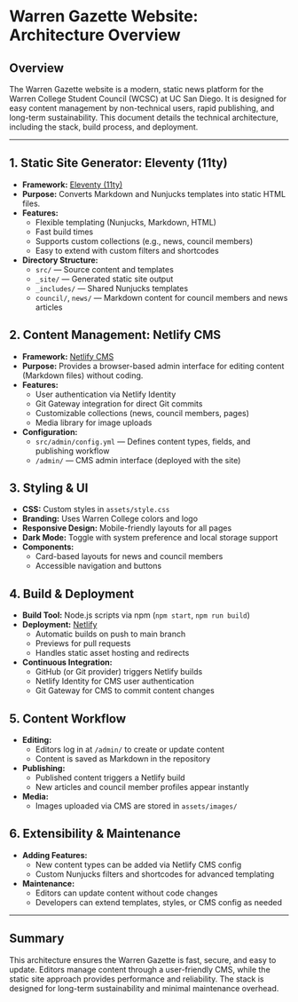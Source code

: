 # Warren Gazette Website: Architecture Overview

## Overview
The Warren Gazette website is a modern, static news platform for the Warren College Student Council (WCSC) at UC San Diego. It is designed for easy content management by non-technical users, rapid publishing, and long-term sustainability. This document details the technical architecture, including the stack, build process, and deployment.

---

## 1. Static Site Generator: Eleventy (11ty)
- **Framework:** [Eleventy (11ty)](https://www.11ty.dev/)
- **Purpose:** Converts Markdown and Nunjucks templates into static HTML files.
- **Features:**
  - Flexible templating (Nunjucks, Markdown, HTML)
  - Fast build times
  - Supports custom collections (e.g., news, council members)
  - Easy to extend with custom filters and shortcodes
- **Directory Structure:**
  - `src/` — Source content and templates
  - `_site/` — Generated static site output
  - `_includes/` — Shared Nunjucks templates
  - `council/`, `news/` — Markdown content for council members and news articles

## 2. Content Management: Netlify CMS
- **Framework:** [Netlify CMS](https://www.netlifycms.org/)
- **Purpose:** Provides a browser-based admin interface for editing content (Markdown files) without coding.
- **Features:**
  - User authentication via Netlify Identity
  - Git Gateway integration for direct Git commits
  - Customizable collections (news, council members, pages)
  - Media library for image uploads
- **Configuration:**
  - `src/admin/config.yml` — Defines content types, fields, and publishing workflow
  - `/admin/` — CMS admin interface (deployed with the site)

## 3. Styling & UI
- **CSS:** Custom styles in `assets/style.css`
- **Branding:** Uses Warren College colors and logo
- **Responsive Design:** Mobile-friendly layouts for all pages
- **Dark Mode:** Toggle with system preference and local storage support
- **Components:**
  - Card-based layouts for news and council members
  - Accessible navigation and buttons

## 4. Build & Deployment
- **Build Tool:** Node.js scripts via npm (`npm start`, `npm run build`)
- **Deployment:** [Netlify](https://www.netlify.com/)
  - Automatic builds on push to main branch
  - Previews for pull requests
  - Handles static asset hosting and redirects
- **Continuous Integration:**
  - GitHub (or Git provider) triggers Netlify builds
  - Netlify Identity for CMS user authentication
  - Git Gateway for CMS to commit content changes

## 5. Content Workflow
- **Editing:**
  - Editors log in at `/admin/` to create or update content
  - Content is saved as Markdown in the repository
- **Publishing:**
  - Published content triggers a Netlify build
  - New articles and council member profiles appear instantly
- **Media:**
  - Images uploaded via CMS are stored in `assets/images/`

## 6. Extensibility & Maintenance
- **Adding Features:**
  - New content types can be added via Netlify CMS config
  - Custom Nunjucks filters and shortcodes for advanced templating
- **Maintenance:**
  - Editors can update content without code changes
  - Developers can extend templates, styles, or CMS config as needed

---

## Summary
This architecture ensures the Warren Gazette is fast, secure, and easy to update. Editors manage content through a user-friendly CMS, while the static site approach provides performance and reliability. The stack is designed for long-term sustainability and minimal maintenance overhead.
